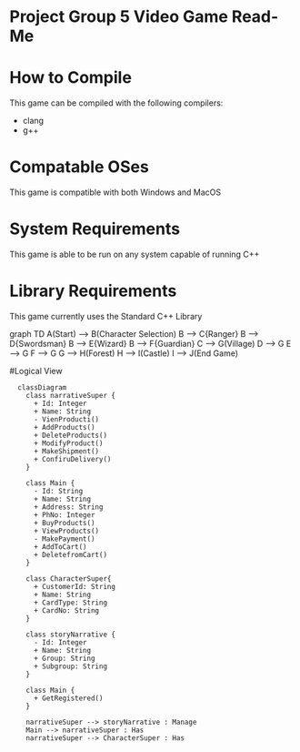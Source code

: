 # Project Group 5 Video Game Read-Me

# How to Compile
This game can be compiled with the following compilers:
* clang
* g++

# Compatable OSes
This game is compatible with both Windows and MacOS

# System Requirements
This game is able to be run on any system capable of running C++

# Library Requirements
This game currently uses the Standard C++ Library


graph TD
    A(Start) --> B(Character Selection)
    B --> C{Ranger}
    B --> D{Swordsman}
    B --> E{Wizard}
    B --> F{Guardian}
    C --> G(Village)
    D --> G
    E --> G
    F --> G
    G --> H(Forest)
    H --> I(Castle)
    I --> J(End Game)


#Logical View

```mermaid
  classDiagram
    class narrativeSuper {
      + Id: Integer
      + Name: String
      - VienProducti()
      + AddProducts()
      + DeleteProducts()
      + ModifyProduct()
      + MakeShipment()
      + ConfiruDelivery()
    }

    class Main {
      - Id: String
      + Name: String
      + Address: String
      + PhNo: Integer
      + BuyProducts()
      + ViewProducts()
      - MakePayment()
      + AddToCart()
      + DeletefromCart()
    }

    class CharacterSuper{
      + CustomerId: String
      + Name: String
      + CardType: String
      + CardNo: String
    }

    class storyNarrative {
      - Id: Integer
      + Name: String
      + Group: String
      + Subgroup: String
    }

    class Main {
      + GetRegistered()
    }

    narrativeSuper --> storyNarrative : Manage
    Main --> narrativeSuper : Has
    narrativeSuper --> CharacterSuper : Has
```
